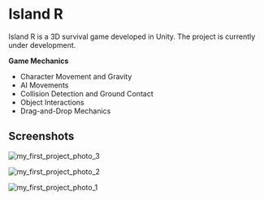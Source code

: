 # Island R

Island R is a 3D survival game developed in Unity. The project is currently under development.

**Game Mechanics**

- Character Movement and Gravity
- AI Movements
- Collision Detection and Ground Contact
- Object Interactions
- Drag-and-Drop Mechanics

## Screenshots
 
![my_first_project_photo_3](https://github.com/user-attachments/assets/68ca55bb-d163-4841-9021-8d557056e895)

![my_first_project_photo_2](https://github.com/user-attachments/assets/a56fbae6-c244-45c1-a748-91ad9792b412)

![my_first_project_photo_1](https://github.com/user-attachments/assets/0fdfa2d3-6229-4119-b2ab-d8526534f793)
